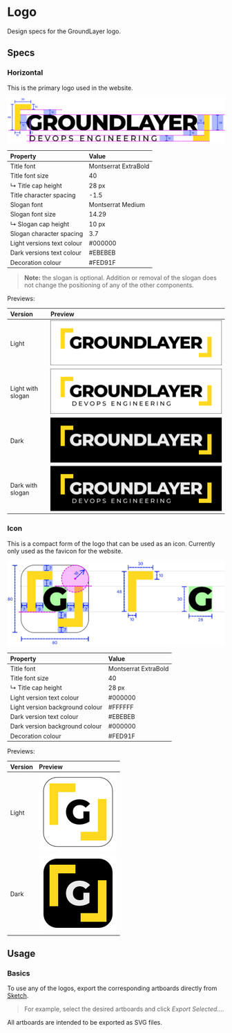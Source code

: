 # Logo

Design specs for the GroundLayer logo.

## Specs

### Horizontal

This is the primary logo used in the website.

![Horizontal logo specification](assets/specs-logo-horizontal.svg)

| Property                   | Value                |
|:---------------------------|:---------------------|
| Title font                 | Montserrat ExtraBold |
| Title font size            | 40                   |
| ↳ Title cap height         | 28 px                |
| Title character spacing    | -1.5                 |
| Slogan font                | Montserrat Medium    |
| Slogan font size           | 14.29                |
| ↳ Slogan cap height        | 10 px                |
| Slogan character spacing   | 3.7                  |
| Light versions text colour | #000000              |
| Dark versions text colour  | #EBEBEB              |
| Decoration colour          | #FED91F              |

> **Note:** the slogan is optional. Addition or removal of the slogan does not change the positioning of any of the other components.

Previews:

| Version           | Preview                                                                               |
|:------------------|:--------------------------------------------------------------------------------------|
| Light             | ![Horizontal logo light](assets/preview-logo-horizontal-light.svg)                    |
| Light with slogan | ![Horizontal logo light with slogan](assets/preview-logo-horizontal-light-slogan.svg) |
| Dark              | ![Horizontal logo dark](assets/preview-logo-horizontal-dark.svg)                      |
| Dark with slogan  | ![Horizontal logo dark with slogan](assets/preview-logo-horizontal-dark-slogan.svg)   |

### Icon

This is a compact form of the logo that can be used as an icon. Currently only used as the favicon for the website.

![Icon specification](assets/specs-icon.svg)

| Property                        | Value                |
|:--------------------------------|:---------------------|
| Title font                      | Montserrat ExtraBold |
| Title font size                 | 40                   |
| ↳ Title cap height              | 28 px                |
| Light version text colour       | #000000              |
| Light version background colour | #FFFFFF              |
| Dark version text colour        | #EBEBEB              |
| Dark version background colour  | #000000              |
| Decoration colour               | #FED91F              |

Previews:

| Version | Preview                                      |
|:--------|:---------------------------------------------|
| Light   | ![Icon light](assets/preview-icon-light.svg) |
| Dark    | ![Icon dark](assets/preview-icon-dark.svg)   |


## Usage

### Basics

To use any of the logos, export the corresponding artboards directly from [Sketch](https://www.sketch.com/).

> For example, select the desired artboards and click _Export Selected..._.

All artboards are intended to be exported as SVG files.
